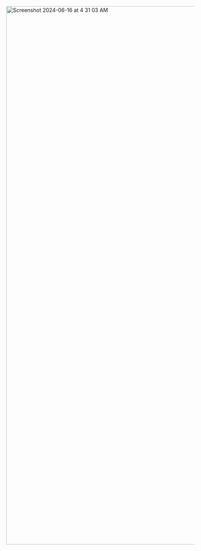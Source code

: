 <img width="1440" alt="Screenshot 2024-06-16 at 4 31 03 AM" src="https://github.com/sudo-self/a-boring-web-server/assets/119916323/2b980e1a-cc90-4968-91c3-950071722181">
